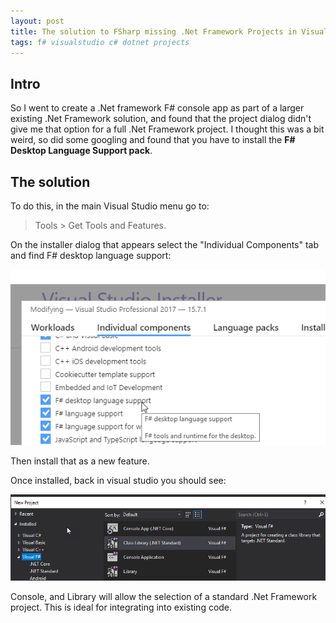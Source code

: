 ```yaml
---
layout: post
title: The solution to FSharp missing .Net Framework Projects in Visual Studio
tags: f# visualstudio c# dotnet projects
---
```


## Intro
So I went to create a .Net framework F# console app as part of a larger existing .Net Framework solution, and found that the project dialog didn't give me that option for a full .Net Framework project. I thought this was a bit weird, so did some googling and found that you have to install the **F# Desktop Language Support pack**.

## The solution
To do this, in the main Visual Studio menu go to:

 > Tools > Get Tools and Features.

On the installer dialog that appears select the "Individual Components" tab and find F# desktop language support:

![installer](/images/FSharpInstall/FSharpInstaller.png)

Then install that as a new feature.

Once installed, back in visual studio you should see:

![projects](/images/FSharpInstall/FSharpProjects.png)

Console, and Library will allow the selection of a standard .Net Framework project. This is ideal for integrating into existing code.










